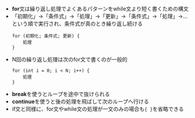 - **for**文は繰り返し処理でよくあるパターンをwhile文より短く書くための構文
- 「初期化」→「条件式」→「処理」→「更新」→「条件式」→「処理」→…という順で実行され、条件式が真のとき繰り返し続ける
    ```
    for (初期化; 条件式; 更新) {
        処理
    }
    ```
- N回の繰り返し処理は次のfor文で書くのが一般的
    ```
    for (int i = 0; i < N; i++) {
        処理
    }
    ```
- **break**を使うとループを途中で抜けられる
- **continue**を使うと後の処理を飛ばして次のループへ行ける
- if文と同様に、for文やwhile文の処理が一文のみの場合も`{ }`を省略できる